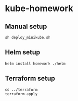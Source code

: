 # kube-homework

## Manual setup

```shell
sh deploy_minikube.sh
```

## Helm setup

```shell
helm install homework ./helm
```

## Terraform setup

```shell
cd ../terraform
terraform apply
```
